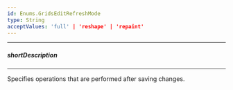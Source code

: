 ```yaml
---
id: Enums.GridsEditRefreshMode
type: String
acceptValues: 'full' | 'reshape' | 'repaint'
---
```

---
##### shortDescription
<!-- Description goes here -->

---
<!-- Description goes here -->
Specifies operations that are performed after saving changes.